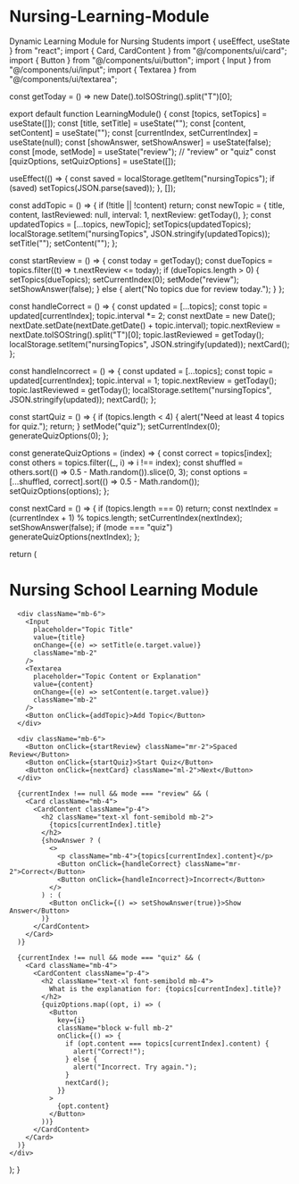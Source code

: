# Nursing-Learning-Module
Dynamic Learning Module for Nursing Students
import { useEffect, useState } from "react";
import { Card, CardContent } from "@/components/ui/card";
import { Button } from "@/components/ui/button";
import { Input } from "@/components/ui/input";
import { Textarea } from "@/components/ui/textarea";

const getToday = () => new Date().toISOString().split("T")[0];

export default function LearningModule() {
  const [topics, setTopics] = useState([]);
  const [title, setTitle] = useState("");
  const [content, setContent] = useState("");
  const [currentIndex, setCurrentIndex] = useState(null);
  const [showAnswer, setShowAnswer] = useState(false);
  const [mode, setMode] = useState("review"); // "review" or "quiz"
  const [quizOptions, setQuizOptions] = useState([]);

  useEffect(() => {
    const saved = localStorage.getItem("nursingTopics");
    if (saved) setTopics(JSON.parse(saved));
  }, []);

  const addTopic = () => {
    if (!title || !content) return;
    const newTopic = {
      title,
      content,
      lastReviewed: null,
      interval: 1,
      nextReview: getToday(),
    };
    const updatedTopics = [...topics, newTopic];
    setTopics(updatedTopics);
    localStorage.setItem("nursingTopics", JSON.stringify(updatedTopics));
    setTitle("");
    setContent("");
  };

  const startReview = () => {
    const today = getToday();
    const dueTopics = topics.filter((t) => t.nextReview <= today);
    if (dueTopics.length > 0) {
      setTopics(dueTopics);
      setCurrentIndex(0);
      setMode("review");
      setShowAnswer(false);
    } else {
      alert("No topics due for review today.");
    }
  };

  const handleCorrect = () => {
    const updated = [...topics];
    const topic = updated[currentIndex];
    topic.interval *= 2;
    const nextDate = new Date();
    nextDate.setDate(nextDate.getDate() + topic.interval);
    topic.nextReview = nextDate.toISOString().split("T")[0];
    topic.lastReviewed = getToday();
    localStorage.setItem("nursingTopics", JSON.stringify(updated));
    nextCard();
  };

  const handleIncorrect = () => {
    const updated = [...topics];
    const topic = updated[currentIndex];
    topic.interval = 1;
    topic.nextReview = getToday();
    topic.lastReviewed = getToday();
    localStorage.setItem("nursingTopics", JSON.stringify(updated));
    nextCard();
  };

  const startQuiz = () => {
    if (topics.length < 4) {
      alert("Need at least 4 topics for quiz.");
      return;
    }
    setMode("quiz");
    setCurrentIndex(0);
    generateQuizOptions(0);
  };

  const generateQuizOptions = (index) => {
    const correct = topics[index];
    const others = topics.filter((_, i) => i !== index);
    const shuffled = others.sort(() => 0.5 - Math.random()).slice(0, 3);
    const options = [...shuffled, correct].sort(() => 0.5 - Math.random());
    setQuizOptions(options);
  };

  const nextCard = () => {
    if (topics.length === 0) return;
    const nextIndex = (currentIndex + 1) % topics.length;
    setCurrentIndex(nextIndex);
    setShowAnswer(false);
    if (mode === "quiz") generateQuizOptions(nextIndex);
  };

  return (
    <div className="p-4 max-w-xl mx-auto">
      <h1 className="text-2xl font-bold mb-4">Nursing School Learning Module</h1>

      <div className="mb-6">
        <Input
          placeholder="Topic Title"
          value={title}
          onChange={(e) => setTitle(e.target.value)}
          className="mb-2"
        />
        <Textarea
          placeholder="Topic Content or Explanation"
          value={content}
          onChange={(e) => setContent(e.target.value)}
          className="mb-2"
        />
        <Button onClick={addTopic}>Add Topic</Button>
      </div>

      <div className="mb-6">
        <Button onClick={startReview} className="mr-2">Spaced Review</Button>
        <Button onClick={startQuiz}>Start Quiz</Button>
        <Button onClick={nextCard} className="ml-2">Next</Button>
      </div>

      {currentIndex !== null && mode === "review" && (
        <Card className="mb-4">
          <CardContent className="p-4">
            <h2 className="text-xl font-semibold mb-2">
              {topics[currentIndex].title}
            </h2>
            {showAnswer ? (
              <>
                <p className="mb-4">{topics[currentIndex].content}</p>
                <Button onClick={handleCorrect} className="mr-2">Correct</Button>
                <Button onClick={handleIncorrect}>Incorrect</Button>
              </>
            ) : (
              <Button onClick={() => setShowAnswer(true)}>Show Answer</Button>
            )}
          </CardContent>
        </Card>
      )}

      {currentIndex !== null && mode === "quiz" && (
        <Card className="mb-4">
          <CardContent className="p-4">
            <h2 className="text-xl font-semibold mb-4">
              What is the explanation for: {topics[currentIndex].title}?
            </h2>
            {quizOptions.map((opt, i) => (
              <Button
                key={i}
                className="block w-full mb-2"
                onClick={() => {
                  if (opt.content === topics[currentIndex].content) {
                    alert("Correct!");
                  } else {
                    alert("Incorrect. Try again.");
                  }
                  nextCard();
                }}
              >
                {opt.content}
              </Button>
            ))}
          </CardContent>
        </Card>
      )}
    </div>
  );
}
